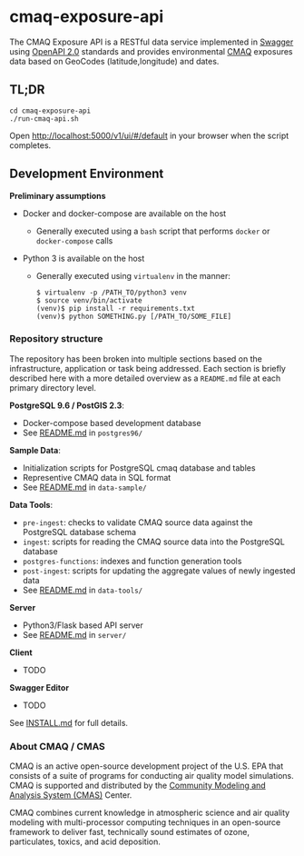 # cmaq-exposure-api

The CMAQ Exposure API is a RESTful data service implemented in [Swagger](https://swagger.io/) using [OpenAPI 2.0](https://github.com/OAI/OpenAPI-Specification/blob/master/versions/2.0.md) standards and provides environmental [CMAQ](https://www.cmascenter.org/cmaq/) exposures data based on GeoCodes (latitude,longitude) and dates.

## TL;DR

```
cd cmaq-exposure-api
./run-cmaq-api.sh
```
Open [http://localhost:5000/v1/ui/#/default](http://localhost:5000/v1/ui/#/default) in your browser when the script completes.

## Development Environment

**Preliminary assumptions**

- Docker and docker-compose are available on the host
	- Generally executed using a `bash` script that performs `docker` or `docker-compose` calls

- Python 3 is available on the host
	- Generally executed using `virtualenv` in the manner:

		```
		$ virtualenv -p /PATH_TO/python3 venv
		$ source venv/bin/activate
		(venv)$ pip install -r requirements.txt
		(venv)$ python SOMETHING.py [/PATH_TO/SOME_FILE]
		```

### Repository structure

The repository has been broken into multiple sections based on the infrastructure, application or task being addressed. Each section is briefly described here with a more detailed overview as a `README.md` file at each primary directory level.
		
**PostgreSQL 9.6 / PostGIS 2.3**:
 
- Docker-compose based development database
- See [README.md](postgres96/README.md) in `postgres96/`

**Sample Data**:
 
- Initialization scripts for PostgreSQL cmaq database and tables
- Representive CMAQ data in SQL format
- See [README.md](data-sample/README.md) in `data-sample/`

**Data Tools**:

- `pre-ingest`: checks to validate CMAQ source data against the PostgreSQL database schema
- `ingest`: scripts for reading the CMAQ source data into the PostgreSQL database
- `postgres-functions`: indexes and function generation tools
- `post-ingest`: scripts for updating the aggregate values of newly ingested data
- See [README.md](data-tools/README.md) in `data-tools/`

**Server**

- Python3/Flask based API server
- See [README.md](server/README.md) in `server/`

**Client**

- TODO

**Swagger Editor**

- TODO


See [INSTALL.md](INSTALL.md) for full details.

### About CMAQ / CMAS

CMAQ is an active open-source development project of the U.S. EPA that consists of a suite of programs for conducting air quality model simulations. CMAQ is supported and distributed by the [Community Modeling and Analysis System (CMAS)](https://www.cmascenter.org/index.cfm) Center.

CMAQ combines current knowledge in atmospheric science and air quality modeling with multi-processor computing techniques in an open-source framework to deliver fast, technically sound estimates of ozone, particulates, toxics, and acid deposition.

